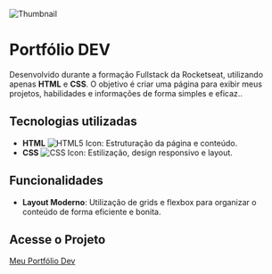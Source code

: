 ![Thumbnail](https://github.com/user-attachments/assets/2b6502f2-129d-4cd2-ba75-c47191aa161d)

# Portfólio DEV 

Desenvolvido durante a formação Fullstack da Rocketseat, utilizando apenas **HTML** e **CSS**. 
O objetivo é criar uma página para exibir meus projetos, habilidades e informações de forma simples e eficaz..

## Tecnologias utilizadas

- **HTML** ![HTML5 Icon](https://img.icons8.com/color/48/000000/html-5.png): Estruturação da página e conteúdo.
- **CSS** ![CSS Icon](https://img.icons8.com/color/48/000000/css3.png): Estilização, design responsivo e layout.

## Funcionalidades

- **Layout Moderno**: Utilização de grids e flexbox para organizar o conteúdo de forma eficiente e bonita.

## Acesse o Projeto

 [Meu Portfólio Dev](ttps://leolopes-js.github.io/fullstack-projeto-portfolio-dev/)
